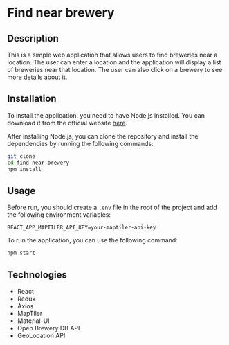 # Find near brewery

## Description

This is a simple web application that allows users to find breweries near a location. The user can enter a location and
the application will display a list of breweries near that location. The user can also click on a brewery to see more
details about it.

## Installation

To install the application, you need to have Node.js installed. You can download it from the official website
[here](https://nodejs.org/).

After installing Node.js, you can clone the repository and install the dependencies by running the following commands:

```bash
git clone
cd find-near-brewery
npm install
```

## Usage

Before run, you should create a `.env` file in the root of the project and add the following environment variables:

```env
REACT_APP_MAPTILER_API_KEY=your-maptiler-api-key
```

To run the application, you can use the following command:

```bash
npm start
```

## Technologies

- React
- Redux
- Axios
- MapTiler
- Material-UI
- Open Brewery DB API
- GeoLocation API
